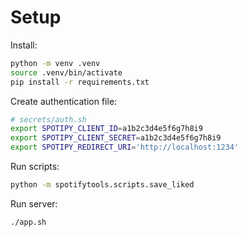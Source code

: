 
# Setup

Install:

```sh
python -m venv .venv
source .venv/bin/activate
pip install -r requirements.txt
```

Create authentication file:

```sh
# secrets/auth.sh
export SPOTIPY_CLIENT_ID=a1b2c3d4e5f6g7h8i9
export SPOTIPY_CLIENT_SECRET=a1b2c3d4e5f6g7h8i9
export SPOTIPY_REDIRECT_URI='http://localhost:1234'
```

Run scripts:

```sh
python -m spotifytools.scripts.save_liked
```

Run server:

```sh
./app.sh
```
